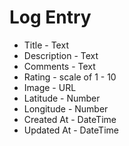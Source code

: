 # Log Entry
 
* Title - Text
* Description - Text
* Comments - Text
* Rating - scale of 1 - 10
* Image - URL
* Latitude - Number
* Longitude - Number
* Created At - DateTime
* Updated At - DateTime